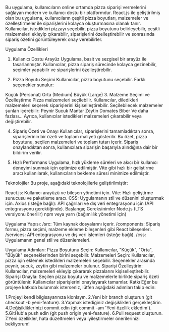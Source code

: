 Bu uygulama, kullanıcıların online ortamda pizza siparişi vermelerini sağlayan modern ve kullanıcı dostu bir platformdur. React.js ile geliştirilmiş olan bu uygulama, kullanıcıların çeşitli pizza boyutları, malzemeler ve özelleştirmeler ile siparişlerini kolayca oluşturmasına olanak tanır. Kullanıcılar, istedikleri pizzayı seçebilir, pizza boyutunu belirleyebilir, çeşitli malzemeleri ekleyip çıkarabilir, siparişlerini özelleştirebilir ve sonrasında sipariş özetini görüntüleyerek onay verebilirler.

Uygulama Özellikleri
1. Kullanıcı Dostu Arayüz
Uygulama, basit ve sezgisel bir arayüz ile tasarlanmıştır. Kullanıcılar, pizza sipariş sürecinde kolayca gezinebilir, seçimler yapabilir ve siparişlerini özelleştirebilir.

2. Pizza Boyutu Seçimi
Kullanıcılar, pizza boyutunu seçebilir. Farklı seçenekler sunulur:

Küçük (Personal)
Orta (Medium)
Büyük (Large)
3. Malzeme Seçimi ve Özelleştirme
Pizza malzemeleri seçilebilir. Kullanıcılar, diledikleri malzemeleri seçerek siparişlerini kişiselleştirebilir. Seçilebilecek malzemeler şunları içerebilir:
Peynir
Sucuk
Mantar
Zeytin
Domates
Biber
Ve daha fazlası…
Ayrıca, kullanıcılar istedikleri malzemeleri çıkarabilir veya değiştirebilir.

4. Sipariş Özeti ve Onayı
Kullanıcılar, siparişlerini tamamladıktan sonra, siparişlerinin bir özeti ve toplam maliyeti gösterilir. Bu özet, pizza boyutunu, seçilen malzemeleri ve toplam tutarı içerir. Sipariş onaylandıktan sonra, kullanıcılara siparişin başarıyla alındığına dair bir bildirim verilir.

5. Hızlı Performans
Uygulama, hızlı yükleme süreleri ve akıcı bir kullanıcı deneyimi sunmak için optimize edilmiştir. Vite gibi hızlı bir geliştirme aracı kullanılarak, kullanıcıların bekleme süresi minimize edilmiştir.

Teknolojiler
Bu proje, aşağıdaki teknolojilerle geliştirilmiştir:

React.js: Kullanıcı arayüzü ve bileşen yönetimi için.
Vite: Hızlı geliştirme sunucusu ve paketleme aracı.
CSS: Uygulamanın stil ve düzenini oluşturmak için.
Axios (isteğe bağlı): API çağrıları ve dış veri entegrasyonu için (API entegrasyonu gerektiğinde).
Başlangıç
Gereksinimler
Node.js (LTS versiyonu önerilir)
npm veya yarn (bağımlılık yönetimi için)

Uygulama Yapısı:
/src: Tüm kaynak dosyalarını içerir.
/components: Sipariş formu, pizza seçimi, malzeme ekleme bileşenleri gibi React bileşenleri.
/services: API entegrasyonu ve dış veri işlemleri (isteğe bağlı).
/css: Uygulamanın genel stil ve düzenlemeleri.

Uygulama Adımları:
Pizza Boyutunu Seçin: Kullanıcılar, "Küçük", "Orta", "Büyük" seçeneklerinden birini seçebilir.
Malzemeleri Seçin: Kullanıcılar, pizza için eklemek istedikleri malzemeleri seçebilir. Seçenekler arasında peynir, sucuk, zeytin gibi malzemeler bulunur.
Siparişi Özelleştirin: Kullanıcılar, malzemeleri ekleyip çıkararak pizzalarını kişiselleştirebilir.
Siparişi Onayla: Seçilen pizza boyutu ve malzemelerle birlikte sipariş özeti görüntülenir. Kullanıcılar siparişlerini onaylayarak tamamlar.
Katkı
Eğer bu projeye katkıda bulunmak isterseniz, lütfen aşağıdaki adımları takip edin:

1.Projeyi kendi bilgisayarınıza klonlayın.
2.Yeni bir branch oluşturun (git checkout -b yeni-feature).
3.Yapmak istediğiniz değişiklikleri gerçekleştirin.
4.Değişikliklerinizi commit edin (git commit -am 'Yeni özellik ekledim').
5.GitHub'a push edin (git push origin yeni-feature).
6.Pull request oluşturun.
7.Yeni özellikler, hata düzeltmeleri veya iyileştirmeler önerilerinizi bekliyorum!



